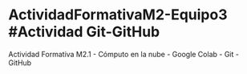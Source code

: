 # ActividadFormativaM2-Equipo3 #Actividad Git-GitHub

Actividad Formativa M2.1 - Cómputo en la nube - Google Colab - Git - GitHub
